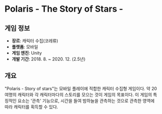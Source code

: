 # Polaris - The Story of Stars -

## 게임 정보
- **장르**: 캐릭터 수집(코레류)
- **플랫폼**: 모바일
- **게임 엔진**: Unity
- **개발 기간**: 2018. 8. ~ 2020. 12. (2.5년)

## 개요
"Polaris - Story of stars"는 모바일 플레이에 적합한 캐릭터 수집형 게임이다.
약 20여명의 캐릭터와 각 캐릭터마다의 스토리를 모으는 것이 게임의 목표이다.
이 게임의 특징적인 요소는 '관측' 기능으로, 시간을 들여 밤하늘을 관측하는 것으로 관측한 영역에 따라 캐릭터를 획득할 수 있다.
